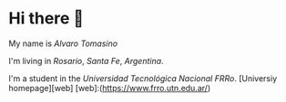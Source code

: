 # **Hi there 👋** #

My name is *Alvaro Tomasino*

I'm living in *Rosario*, *Santa Fe*, *Argentina*.

I'm a student in the *Universidad Tecnológica Nacional FRRo*.
[Universiy homepage][web]
[web]:(https://www.frro.utn.edu.ar/)
<!--
**Alvi488/Alvi488** is a ✨ _special_ ✨ repository because its `README.md` (this file) appears on your GitHub profile.

Here are some ideas to get you started:

- 🔭 I’m currently working on ...
- 🌱 I’m currently learning ...
- 👯 I’m looking to collaborate on ...
- 🤔 I’m looking for help with ...
- 💬 Ask me about ...
- 📫 How to reach me: ...
- 😄 Pronouns: ...
- ⚡ Fun fact: ...
-->
